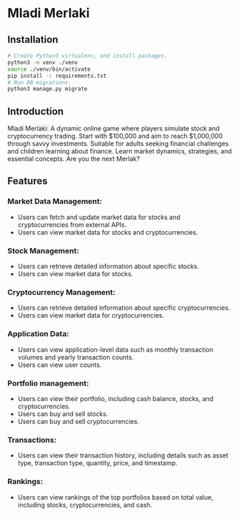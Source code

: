 # Mladi Merlaki

## Installation
```bash
# Create Python3 virtualenv, and install packages.
python3 -m venv ./venv
source ./venv/bin/activate
pip install -r requirements.txt
# Run DB migrations.
python3 manage.py migrate
```

## Introduction
Mladi Merlaki: A dynamic online game where players simulate stock and cryptocurrency trading. Start with $100,000 and aim to reach $1,000,000 through savvy investments. Suitable for adults seeking financial challenges and children learning about finance. Learn market dynamics, strategies, and essential concepts. Are you the next Merlak?

## Features

### Market Data Management:
- Users can fetch and update market data for stocks and cryptocurrencies from external APIs.
- Users can view market data for stocks and cryptocurrencies.

### Stock Management:
- Users can retrieve detailed information about specific stocks.
- Users can view market data for stocks.

### Cryptocurrency Management:
- Users can retrieve detailed information about specific cryptocurrencies.
- Users can view market data for cryptocurrencies.

### Application Data:
- Users can view application-level data such as monthly transaction volumes and yearly transaction counts.
- Users can view user counts.

### Portfolio management:
- Users can view their portfolio, including cash balance, stocks, and cryptocurrencies.
- Users can buy and sell stocks.
- Users can buy and sell cryptocurrencies.

### Transactions:
- Users can view their transaction history, including details such as asset type, transaction type, quantity, price, and timestamp.

### Rankings:
- Users can view rankings of the top portfolios based on total value, including stocks, cryptocurrencies, and cash.
